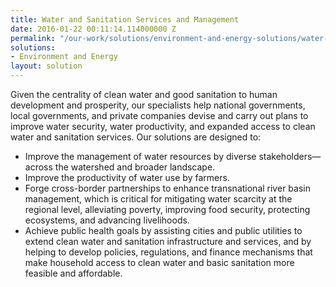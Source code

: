 ```yaml
---
title: Water and Sanitation Services and Management
date: 2016-01-22 00:11:14.114000000 Z
permalink: "/our-work/solutions/environment-and-energy-solutions/water-and-sanitation-services-and-resource-management"
solutions:
- Environment and Energy
layout: solution
---
```


Given the centrality of clean water and good sanitation to human development and prosperity, our specialists help national governments, local governments, and private companies devise and carry out plans to improve water security, water productivity, and expanded access to clean water and sanitation services. Our solutions are designed to:

* Improve the management of water resources by diverse stakeholders—across the watershed and broader landscape.
* Improve the productivity of water use by farmers.
* Forge cross-border partnerships to enhance transnational river basin management, which is critical for mitigating water scarcity at the regional level, alleviating poverty, improving food security, protecting ecosystems, and advancing livelihoods.
* Achieve public health goals by assisting cities and public utilities to extend clean water and sanitation infrastructure and services, and by helping to develop policies, regulations, and finance mechanisms that make household access to clean water and basic sanitation more feasible and affordable. 
